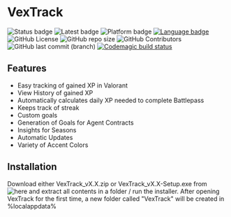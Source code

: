 # VexTrack

![Status badge](https://img.shields.io/badge/Status-Stable-green "Development Status")
![Latest badge](https://img.shields.io/badge/Latest%20Version-v1.88-9cf "Latest Version")
![Platform badge](https://img.shields.io/badge/Platform-Windows%2010/11-informational?logo=windows "Platform")
[![Language badge](https://img.shields.io/badge/Language-C%23_.NET_6.0-blueviolet?logo=visual-studio&logoColor=ffffff)](https://dotnet.microsoft.com/download/dotnet/6.0 "Language") 
![GitHub License](https://img.shields.io/github/license/BitTim/VexTrack?logo=github "License")
![GitHub repo size](https://img.shields.io/github/repo-size/BitTim/VexTrack?logo=github)
![GitHub Contributors](https://img.shields.io/github/contributors/BitTim/VexTrack?logo=github "Contributors")
![GitHub last commit (branch)](https://img.shields.io/github/last-commit/BitTim/VexTrack?logo=github "Last commit")
[![Codemagic build status](https://api.codemagic.io/apps/629f09fa463af7f0ae545daa/629f09fa463af7f0ae545da9/status_badge.svg)](https://codemagic.io/apps/629f09fa463af7f0ae545daa/629f09fa463af7f0ae545da9/latest_build)

## Features
- Easy tracking of gained XP in Valorant
- View History of gained XP
- Automatically calculates daily XP needed to complete Battlepass
- Keeps track of streak
- Custom goals
- Generation of Goals for Agent Contracts
- Insights for Seasons
- Automatic Updates
- Variety of Accent Colors

## Installation
Download either VexTrack_vX.X.zip or VexTrack_vX.X-Setup.exe from ![here](https://github.com/BitTim/VexTrack/releases) and extract all contents in a folder / run the installer. After opening VexTrack for the first time, a new folder called "VexTrack" will be created in %localappdata%
